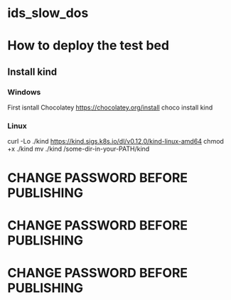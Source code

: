 # ids_slow_dos

# How to deploy the test bed
## Install kind 
### Windows
First isntall Chocolatey https://chocolatey.org/install
choco install kind

### Linux
curl -Lo ./kind https://kind.sigs.k8s.io/dl/v0.12.0/kind-linux-amd64
chmod +x ./kind
mv ./kind /some-dir-in-your-PATH/kind



# CHANGE PASSWORD BEFORE PUBLISHING




# CHANGE PASSWORD BEFORE PUBLISHING



# CHANGE PASSWORD BEFORE PUBLISHING